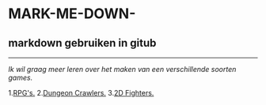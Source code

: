 # MARK-ME-DOWN-
## markdown gebruiken in gitub
---
*Ik wil graag meer leren over het maken van een verschillende soorten games.*

1.[RPG's.](https://www.youtube.com/results?search_query=world+of+warcraft)
2.[Dungeon Crawlers.](https://www.youtube.com/results?search_query=the+binding+of+isaac)
3.[2D Fighters.](https://www.youtube.com/results?search_query=brawlhalla)
